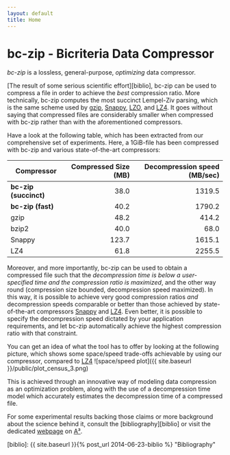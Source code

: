 ```yaml
---
layout: default
title: Home
---
```


# **bc-zip** - Bicriteria Data Compressor

*bc-zip* is a lossless, general-purpose, *optimizing* data compressor.

[The result of some serious scientific effort][biblio], bc-zip can be used to compress a file in order to achieve the *best* compression ratio. More technically, bc-zip computes the most succinct Lempel-Ziv parsing, which is the same scheme used by [gzip](http://www.gzip.org/), [Snappy][snappy], [LZO](http://www.oberhumer.com/opensource/lzo/), and [LZ4][lz4]. It goes without saying that compressed files are considerably smaller when compressed with bc-zip rather than with the aforementioned compressors.

Have a look at the following table, which has been extracted from our comprehensive set of experiments.
Here, a 1GiB-file has been compressed with bc-zip and various state-of-the-art compressors:

| Compressor          | Compressed Size (MB)| Decompression speed (MB/sec) |
|---------------------|--------------------:| ----------------------------:|
|**bc-zip (succinct)**|                 38.0|                        1319.5|
|**bc-zip (fast)**    |                 40.2|                        1790.2|
| gzip                |                 48.2|                         414.2|
| bzip2               |                 40.0|                          68.0|
| Snappy              |                123.7|                        1615.1|
| LZ4                 |                 61.8|                        2255.5|

Moreover, and more importantly, bc-zip can be used to obtain a compressed file such that the *decompression time is below a user-specified time and the compression ratio is maximized*, and the other way round (compression size bounded, decompression speed maximized).  In this way, it is possible to achieve very good compression ratios *and* decompression speeds comparable or better than those achieved by state-of-the-art compressors [Snappy][snappy] and [LZ4][lz4]. Even better, it is possible to specify the decompression speed dictated by your application requirements, and let bc-zip automatically achieve the highest compression ratio with that constraint.

You can get an idea of what the tool has to offer by looking at the following picture, which shows some space/speed trade-offs achievable by using our compressor, compared to [LZ4][lz4]
![space/speed plot]({{ site.baseurl }}/public/plot_census_3.png)

This is achieved through an innovative way of modeling data compression as an optimization problem, along with the use of a decompression time model which accurately estimates the decompression time of a compressed file.

For some experimental results backing those claims or more background about the science behind it, consult the [bibliography][biblio] or visit the dedicated [webpage](http://acube.di.unipi.it/bc-zip/) on [A³](http://acube.di.unipi.it/bc-zip/).

[snappy]: https://code.google.com/p/snappy/ "Snappy"
[lz4]: https://code.google.com/p/lz4/ "LZ4"
[biblio]: {{ site.baseurl }}{% post_url 2014-06-23-biblio %} "Bibliography"